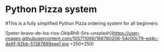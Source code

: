 # Python Pizza system

#This is a fully simplified Python Pizza ordering system for all beginners


![peter-bravo-de-los-rios-OklpRh8-Sns-unsplash](https://user-images.githubusercontent.com/105711066/168780206-54c00c79-ed4c-4e6f-92bb-51387899eee1.jpg =250*250)
